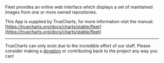 Fleet provides an online web interface which displays a set of maintained images from one or more owned repositories.

This App is supplied by TrueCharts, for more information visit the manual: [https://truecharts.org/docs/charts/stable/fleet](https://truecharts.org/docs/charts/stable/fleet)

---

TrueCharts can only exist due to the incredible effort of our staff.
Please consider making a [donation](https://truecharts.org/docs/about/sponsor) or contributing back to the project any way you can!
